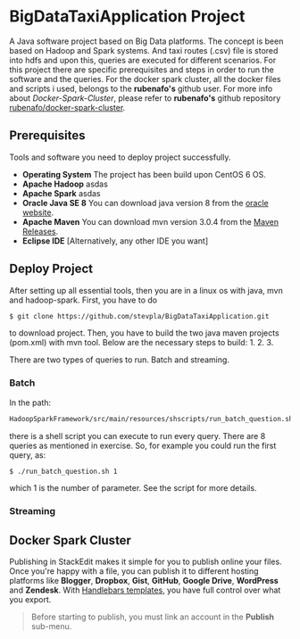 # BigDataTaxiApplication Project

A Java software project based on Big Data platforms. The concept is been based on Hadoop and Spark systems. And taxi routes (.csv) file is stored into hdfs and upon this, queries are executed for different scenarios. For this project there are specific prerequisites and steps in order to run the software and the queries.
For the docker spark cluster, all the docker files and scripts i used, belongs to the **rubenafo's** github user. For more info about *Docker-Spark-Cluster*, please refer to **rubenafo's** github repository  [rubenafo/docker-spark-cluster](https://github.com/rubenafo/docker-spark-cluster).


## Prerequisites

Tools and software you need to deploy project successfully. 
* **Operating System**
The project has been build upon CentOS 6 OS.
* **Apache Hadoop**
asdas
* **Apache Spark**
asdas
* **Oracle Java SE 8**
You can download java version 8 from the [oracle website](https://www.oracle.com/technetwork/java/javase/downloads/jdk8-downloads-2133151.html).
* **Apache Maven**
You can download mvn version 3.0.4 from the [Maven Releases](https://maven.apache.org/docs/3.0.4/release-notes.html).
* **Eclipse IDE** [Alternatively, any other IDE you want]

## Deploy Project

After setting up all essential tools, then you are in a linux os with java, mvn and hadoop-spark. First, you have to do 
```sh
$ git clone https://github.com/stevpla/BigDataTaxiApplication.git
```
to download project. Then, you have to build the two java maven projects (pom.xml) with mvn tool. Below are the necessary steps to build:
1.
2.
3.

There are two types of queries to run. Batch and streaming. 
### Batch
In the path:
```sh
HadoopSparkFramework/src/main/resources/shscripts/run_batch_question.sh
```
there is a shell script you can execute to run every query. There are 8 queries as mentioned in exercise. So, for example you could run the first query, as:
```sh
$ ./run_batch_question.sh 1
```
which 1 is the number of parameter. See the script for more details.
### Streaming


## Docker Spark Cluster

Publishing in StackEdit makes it simple for you to publish online your files. Once you're happy with a file, you can publish it to different hosting platforms like **Blogger**, **Dropbox**, **Gist**, **GitHub**, **Google Drive**, **WordPress** and **Zendesk**. With [Handlebars templates](http://handlebarsjs.com/), you have full control over what you export.

> Before starting to publish, you must link an account in the **Publish** sub-menu.

